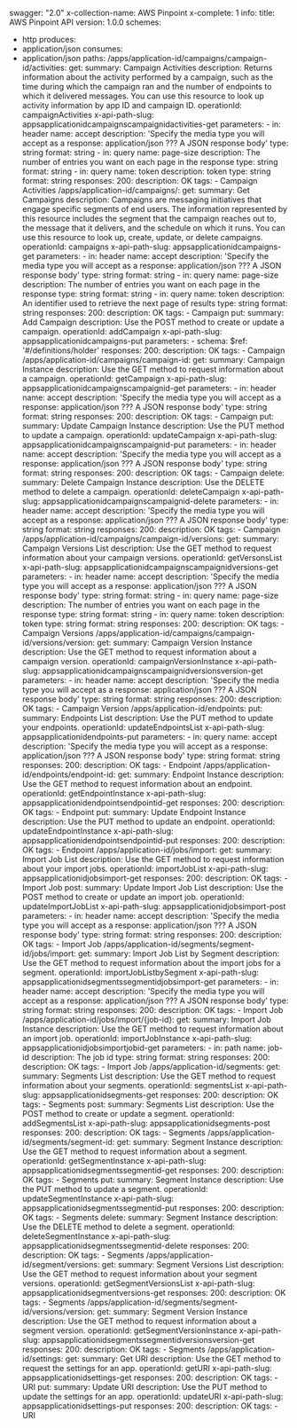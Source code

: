 swagger: "2.0"
x-collection-name: AWS Pinpoint
x-complete: 1
info:
  title: AWS Pinpoint API
  version: 1.0.0
schemes:
- http
produces:
- application/json
consumes:
- application/json
paths:
  /apps/application-id/campaigns/campaign-id/activities:
    get:
      summary: Campaign Activities
      description: Returns information about the activity performed by a campaign,
        such as the time during which the campaign ran and the number of endpoints
        to which it delivered messages. You can use this resource to look up activity
        information by app ID and campaign ID.
      operationId: campaignActivities
      x-api-path-slug: appsapplicationidcampaignscampaignidactivities-get
      parameters:
      - in: header
        name: accept
        description: 'Specify the media type you will accept as a response:  application/json
          ??? A JSON response body'
        type: string
        format: string
      - in: query
        name: page-size
        description: The number of entries you want on each page in the response
        type: string
        format: string
      - in: query
        name: token
        description: token
        type: string
        format: string
      responses:
        200:
          description: OK
      tags:
      - Campaign Activities
  /apps/application-id/campaigns/:
    get:
      summary: Get Campaigns
      description: Campaigns are messaging initiatives that engage specific segments
        of end users. The information represented by this resource includes the segment
        that the campaign reaches out to, the message that it delivers, and the schedule
        on which it runs. You can use this resource to look up, create, update, or
        delete campaigns.
      operationId: campaigns
      x-api-path-slug: appsapplicationidcampaigns-get
      parameters:
      - in: header
        name: accept
        description: 'Specify the media type you will accept as a response:  application/json
          ??? A JSON response body'
        type: string
        format: string
      - in: query
        name: page-size
        description: The number of entries you want on each page in the response
        type: string
        format: string
      - in: query
        name: token
        description: An identifier used to retrieve the next page of results
        type: string
        format: string
      responses:
        200:
          description: OK
      tags:
      - Campaign
    put:
      summary: Add Campaign
      description: Use the POST method to create or update a campaign.
      operationId: addCampaign
      x-api-path-slug: appsapplicationidcampaigns-put
      parameters:
      - schema:
          $ref: '#/definitions/holder'
      responses:
        200:
          description: OK
      tags:
      - Campaign
  /apps/application-id/campaigns/campaign-id:
    get:
      summary: Campaign Instance
      description: Use the GET method to request information about a campaign.
      operationId: getCampaign
      x-api-path-slug: appsapplicationidcampaignscampaignid-get
      parameters:
      - in: header
        name: accept
        description: 'Specify the media type you will accept as a response:  application/json
          ??? A JSON response body'
        type: string
        format: string
      responses:
        200:
          description: OK
      tags:
      - Campaign
    put:
      summary: Update Campaign Instance
      description: Use the PUT method to update a campaign.
      operationId: updateCampaign
      x-api-path-slug: appsapplicationidcampaignscampaignid-put
      parameters:
      - in: header
        name: accept
        description: 'Specify the media type you will accept as a response:  application/json
          ??? A JSON response body'
        type: string
        format: string
      responses:
        200:
          description: OK
      tags:
      - Campaign
    delete:
      summary: Delete Campaign Instance
      description: Use the DELETE method to delete a campaign.
      operationId: deleteCampaign
      x-api-path-slug: appsapplicationidcampaignscampaignid-delete
      parameters:
      - in: header
        name: accept
        description: 'Specify the media type you will accept as a response:  application/json
          ??? A JSON response body'
        type: string
        format: string
      responses:
        200:
          description: OK
      tags:
      - Campaign
  /apps/application-id/campaigns/campaign-id/versions:
    get:
      summary: Campaign Versions List
      description: Use the GET method to request information about your campaign versions.
      operationId: getVersonsList
      x-api-path-slug: appsapplicationidcampaignscampaignidversions-get
      parameters:
      - in: header
        name: accept
        description: 'Specify the media type you will accept as a response:  application/json
          ??? A JSON response body'
        type: string
        format: string
      - in: query
        name: page-size
        description: The number of entries you want on each page in the response
        type: string
        format: string
      - in: query
        name: token
        description: token
        type: string
        format: string
      responses:
        200:
          description: OK
      tags:
      - Campaign Versions
  /apps/application-id/campaigns/campaign-id/versions/version:
    get:
      summary: Campaign Version Instance
      description: Use the GET method to request information about a campaign version.
      operationId: campaignVersionInstance
      x-api-path-slug: appsapplicationidcampaignscampaignidversionsversion-get
      parameters:
      - in: header
        name: accept
        description: 'Specify the media type you will accept as a response:  application/json
          ??? A JSON response body'
        type: string
        format: string
      responses:
        200:
          description: OK
      tags:
      - Campaign Version
  /apps/application-id/endpoints:
    put:
      summary: Endpoints List
      description: Use the PUT method to update your endpoints.
      operationId: updateEndpointsList
      x-api-path-slug: appsapplicationidendpoints-put
      parameters:
      - in: query
        name: accept
        description: 'Specify the media type you will accept as a response:  application/json
          ??? A JSON response body'
        type: string
        format: string
      responses:
        200:
          description: OK
      tags:
      - Endpoint
  /apps/application-id/endpoints/endpoint-id:
    get:
      summary: Endpoint Instance
      description: Use the GET method to request information about an endpoint.
      operationId: getEndpointInstance
      x-api-path-slug: appsapplicationidendpointsendpointid-get
      responses:
        200:
          description: OK
      tags:
      - Endpoint
    put:
      summary: Update Endpoint Instance
      description: Use the PUT method to update an endpoint.
      operationId: updateEndpointInstance
      x-api-path-slug: appsapplicationidendpointsendpointid-put
      responses:
        200:
          description: OK
      tags:
      - Endpoint
  /apps/application-id/jobs/import:
    get:
      summary: Import Job List
      description: Use the GET method to request information about your import jobs.
      operationId: importJobList
      x-api-path-slug: appsapplicationidjobsimport-get
      responses:
        200:
          description: OK
      tags:
      - Import Job
    post:
      summary: Update Import Job List
      description: Use the POST method to create or update an import job.
      operationId: updateImportJobList
      x-api-path-slug: appsapplicationidjobsimport-post
      parameters:
      - in: header
        name: accept
        description: 'Specify the media type you will accept as a response:  application/json
          ??? A JSON response body'
        type: string
        format: string
      responses:
        200:
          description: OK
      tags:
      - Import Job
  /apps/application-id/segments/segment-id/jobs/import:
    get:
      summary: Import Job List by Segment
      description: Use the GET method to request information about the import jobs
        for a segment.
      operationId: importJobListbySegment
      x-api-path-slug: appsapplicationidsegmentssegmentidjobsimport-get
      parameters:
      - in: header
        name: accept
        description: 'Specify the media type you will accept as a response:  application/json
          ??? A JSON response body'
        type: string
        format: string
      responses:
        200:
          description: OK
      tags:
      - Import Job
  /apps/application-id/jobs/import/{job-id}:
    get:
      summary: Import Job Instance
      description: Use the GET method to request information about an import job.
      operationId: importJobInstance
      x-api-path-slug: appsapplicationidjobsimportjobid-get
      parameters:
      - in: path
        name: job-id
        description: The job id
        type: string
        format: string
      responses:
        200:
          description: OK
      tags:
      - Import Job
  /apps/application-id/segments:
    get:
      summary: Segments List
      description: Use the GET method to request information about your segments.
      operationId: segmentsList
      x-api-path-slug: appsapplicationidsegments-get
      responses:
        200:
          description: OK
      tags:
      - Segments
    post:
      summary: Segments List
      description: Use the POST method to create or update a segment.
      operationId: addSegmentsList
      x-api-path-slug: appsapplicationidsegments-post
      responses:
        200:
          description: OK
      tags:
      - Segments
  /apps/application-id/segments/segment-id:
    get:
      summary: Segment Instance
      description: Use the GET method to request information about a segment.
      operationId: getSegmentInstance
      x-api-path-slug: appsapplicationidsegmentssegmentid-get
      responses:
        200:
          description: OK
      tags:
      - Segments
    put:
      summary: Segment Instance
      description: Use the PUT method to update a segment.
      operationId: updateSegmentInstance
      x-api-path-slug: appsapplicationidsegmentssegmentid-put
      responses:
        200:
          description: OK
      tags:
      - Segments
    delete:
      summary: Segment Instance
      description: Use the DELETE method to delete a segment.
      operationId: deleteSegmentInstance
      x-api-path-slug: appsapplicationidsegmentssegmentid-delete
      responses:
        200:
          description: OK
      tags:
      - Segments
  /apps/application-id/segment/versions:
    get:
      summary: Segment Versions List
      description: Use the GET method to request information about your segment versions.
      operationId: getSegmentVersionsList
      x-api-path-slug: appsapplicationidsegmentversions-get
      responses:
        200:
          description: OK
      tags:
      - Segments
  /apps/application-id/segments/segment-id/versions/version:
    get:
      summary: Segment Version Instance
      description: Use the GET method to request information about a segment version.
      operationId: getSegmentVersionInstance
      x-api-path-slug: appsapplicationidsegmentssegmentidversionsversion-get
      responses:
        200:
          description: OK
      tags:
      - Segments
  /apps/application-id/settings:
    get:
      summary: Get URI
      description: Use the GET method to request the settings for an app.
      operationId: getURI
      x-api-path-slug: appsapplicationidsettings-get
      responses:
        200:
          description: OK
      tags:
      - URI
    put:
      summary: Update URI
      description: Use the PUT method to update the settings for an app.
      operationId: updateURI
      x-api-path-slug: appsapplicationidsettings-put
      responses:
        200:
          description: OK
      tags:
      - URI